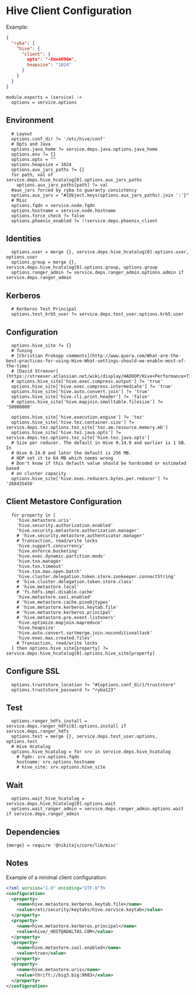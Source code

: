 
# Hive Client Configuration

Example:

```json
{
  "ryba": {
    "hive": {
      "client": {
        opts": "-Xmx4096m",
        heapsize": "1024"
      }
    }
  }
}
```

    module.exports = (service) ->
      options = service.options

## Environment

      # Layout
      options.conf_dir ?= '/etc/hive/conf'
      # Opts and Java
      options.java_home ?= service.deps.java.options.java_home
      options.env ?= {}
      options.opts = ""
      options.heapsize = 1024
      options.aux_jars_paths ?= {}
      for path, val of service.deps.hive_hcatalog[0].options.aux_jars_paths
        options.aux_jars_paths[path] ?= val
      #aux_jars forced by ryba to guaranty consistency
      options.aux_jars = "#{Object.keys(options.aux_jars_paths).join ':'}"
      # Misc
      options.fqdn = service.node.fqdn
      options.hostname = service.node.hostname
      options.force_check ?= false
      options.phoenix_enabled ?= !!service.deps.phoenix_client

## Identities

      options.user = merge {}, service.deps.hive_hcatalog[0].options.user, options.user
      options.group = merge {}, service.deps.hive_hcatalog[0].options.group, options.group
      options.ranger_admin ?= service.deps.ranger_admin.options.admin if service.deps.ranger_admin

## Kerberos

      # Kerberos Test Principal
      options.test_krb5_user ?= service.deps.test_user.options.krb5.user

## Configuration

      options.hive_site ?= {}
      # Tuning
      # [Christian Prokopp comments](http://www.quora.com/What-are-the-best-practices-for-using-Hive-What-settings-should-we-enable-most-of-the-time)
      # [David Streever](https://streever.atlassian.net/wiki/display/HADOOP/Hive+Performance+Tips)
      # options.hive_site['hive.exec.compress.output'] ?= 'true'
      options.hive_site['hive.exec.compress.intermediate'] ?= 'true'
      options.hive_site['hive.auto.convert.join'] ?= 'true'
      options.hive_site['hive.cli.print.header'] ?= 'false'
      # options.hive_site['hive.mapjoin.smalltable.filesize'] ?= '50000000'

      options.hive_site['hive.execution.engine'] ?= 'tez'
      options.hive_site['hive.tez.container.size'] ?= service.deps.tez.options.tez_site['tez.am.resource.memory.mb']
      options.hive_site['hive.tez.java.opts'] ?= service.deps.tez.options.tez_site['hive.tez.java.opts']
      # Size per reducer. The default in Hive 0.14.0 and earlier is 1 GB. In
      # Hive 0.14.0 and later the default is 256 MB.
      # HDP set it to 64 MB which seems wrong
      # Don't know if this default value should be hardcoded or estimated based
      # on cluster capacity
      options.hive_site['hive.exec.reducers.bytes.per.reducer'] ?= '268435456'

## Client Metastore Configuration

      for property in [
        'hive.metastore.uris'
        'hive.security.authorization.enabled'
        'hive.security.metastore.authorization.manager'
        # 'hive.security.metastore.authenticator.manager'
        # Transaction, read/write locks
        'hive.support.concurrency'
        'hive.enforce.bucketing'
        'hive.exec.dynamic.partition.mode'
        'hive.txn.manager'
        'hive.txn.timeout'
        'hive.txn.max.open.batch'
        'hive.cluster.delegation.token.store.zookeeper.connectString'
        # 'hive.cluster.delegation.token.store.class'
        # 'hive.metastore.local'
        # 'fs.hdfs.impl.disable.cache'
        'hive.metastore.sasl.enabled'
        # 'hive.metastore.cache.pinobjtypes'
        # 'hive.metastore.kerberos.keytab.file'
        # 'hive.metastore.kerberos.principal'
        # 'hive.metastore.pre.event.listeners'
        'hive.optimize.mapjoin.mapreduce'
        'hive.heapsize'
        'hive.auto.convert.sortmerge.join.noconditionaltask'
        'hive.exec.max.created.files'
        # Transaction, read/write locks
      ] then options.hive_site[property] ?= service.deps.hive_hcatalog[0].options.hive_site[property]

## Configure SSL

      options.truststore_location ?= "#{options.conf_dir}/truststore"
      options.truststore_password ?= "ryba123"

## Test

      options.ranger_hdfs_install = service.deps.ranger_hdfs[0].options.install if service.deps.ranger_hdfs
      options.test = merge {}, service.deps.test_user.options, options.test
      # Hive Hcatalog
      options.hive_hcatalog = for srv in service.deps.hive_hcatalog
        # fqdn: srv.options.fqdn
        hostname: srv.options.hostname
        # hive_site: srv.options.hive_site

## Wait

      options.wait_hive_hcatalog = service.deps.hive_hcatalog[0].options.wait
      options.wait_ranger_admin = service.deps.ranger_admin.options.wait if service.deps.ranger_admin

## Dependencies

    {merge} = require '@nikitajs/core/lib/misc'

## Notes

Example of a minimal client configuration:

```xml
<?xml version="1.0" encoding="UTF-8"?>
<configuration>
  <property>
    <name>hive.metastore.kerberos.keytab.file</name>
    <value>/etc/security/keytabs/hive.service.keytab</value>
  </property>
  <property>
    <name>hive.metastore.kerberos.principal</name>
    <value>hive/_HOST@ADALTAS.COM</value>
  </property>
  <property>
    <name>hive.metastore.sasl.enabled</name>
    <value>true</value>
  </property>
  <property>
    <name>hive.metastore.uris</name>
    <value>thrift://big3.big:9083</value>
  </property>
</configuration>
```
